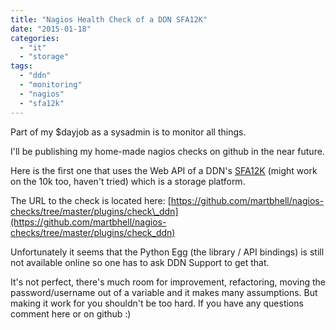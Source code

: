 ```yaml
---
title: "Nagios Health Check of a DDN SFA12K"
date: "2015-01-18"
categories: 
  - "it"
  - "storage"
tags: 
  - "ddn"
  - "monitoring"
  - "nagios"
  - "sfa12k"
---
```


Part of my $dayjob as a sysadmin is to monitor all things.

I'll be publishing my home-made nagios checks on github in the near future.

Here is the first one that uses the Web API of a DDN's [SFA12K](http://www.ddn.com/products/storage-platform-sfa12kx/ "ddn.com product info") (might work on the 10k too, haven't tried) which is a storage platform.

The URL to the check is located here: [https://github.com/martbhell/nagios-checks/tree/master/plugins/check\_ddn](https://github.com/martbhell/nagios-checks/tree/master/plugins/check_ddn)

Unfortunately it seems that the Python Egg (the library / API bindings) is still not available online so one has to ask DDN Support to get that.

It's not perfect, there's much room for improvement, refactoring, moving the password/username out of a variable and it makes many assumptions. But making it work for you shouldn't be too hard. If you have any questions comment here or on github :)
